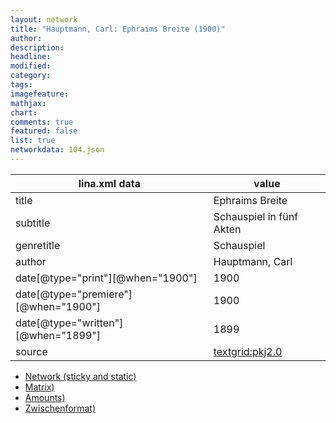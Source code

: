 ```yaml
---
layout: network
title: "Hauptmann, Carl: Ephraims Breite (1900)"
author:
description:
headline:
modified:
category:
tags:
imagefeature: 
mathjax: 
chart: 
comments: true
featured: false
list: true
networkdata: 104.json
---
```

lina.xml data  | value
------------- | -------------
title|Ephraims Breite
subtitle|Schauspiel in fünf Akten
genretitle|Schauspiel
author|Hauptmann, Carl
date[@type="print"][@when="1900"]|1900
date[@type="premiere"][@when="1900"]|1900
date[@type="written"][@when="1899"]|1899
source|[textgrid:pkj2.0](https://textgridlab.org/1.0/tgcrud-public/rest/textgrid:pkj2.0/data)



* [Network (sticky and static)](/linas/network104)
* [Matrix)](/linas/matrix104)
* [Amounts)](/linas/amount104)
* [Zwischenformat)](/linas/lina104 )

